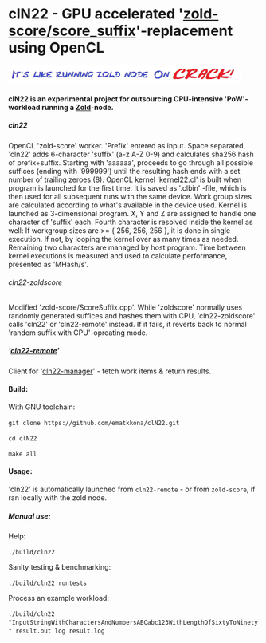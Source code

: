 # clN22 - GPU accelerated '[zold-score/score_suffix](https://github.com/zold-io/zold-score)'-replacement using OpenCL
![slog](cln22.png)

#### clN22 is an experimental project for outsourcing CPU-intensive 'PoW'-workload running a [Zold](https://zold.io/)-node.

##### cln22
OpenCL 'zold-score' worker. 'Prefix' entered as input. Space separated, 'cln22' adds 6-character 'suffix' (a-z A-Z 0-9) and calculates sha256 hash of prefix+suffix. Starting with 'aaaaaa', proceeds to go through all possible suffices (ending with '999999') until the resulting hash ends with a set  number of trailing zeroes (8).
OpenCL kernel '[kernel22.cl](https://github.com/ematkkona/clN22/tree/master/src/kernel22.cl)' is built when program is launched for the first time. It is saved as '.clbin' -file, which is then used for all subsequent runs with the same device.
Work group sizes are calculated according to what's available in the device used.
Kernel is launched as 3-dimensional program. X, Y and Z are assigned to handle one character of 'suffix' each. Fourth character is resolved inside the kernel as well: If workgroup sizes are >= { 256, 256, 256 }, it is done in single execution. If not, by looping the kernel over as many times as needed. Remaining two characters are managed by host program. Time between kernel executions is measured and used to calculate performance, presented as 'MHash/s'.
###### cln22-zoldscore
Modified 'zold-score/ScoreSuffix.cpp'. While 'zoldscore' normally uses randomly generated suffices and hashes them with CPU, 'cln22-zoldscore' calls 'cln22' or 'cln22-remote' instead. If it fails, it reverts back to normal 'random suffix with CPU'-opreating mode.
##### '[cln22-remote](https://github.com/ematkkona/cln22-remote)'
Client for '[cln22-manager](https://github.com/ematkkona/clNManager-deno)' - fetch work items & return results.

#### Build:
With GNU toolchain:

`git clone https://github.com/ematkkona/clN22.git`

`cd clN22`

`make all`

#### Usage:
'cln22' is automatically launched from `cln22-remote` - or from `zold-score`, if ran locally with the zold node.
##### Manual use:

Help:

`./build/cln22`

Sanity testing & benchmarking:

`./build/cln22 runtests`

Process an example workload:

`./build/cln22 "InputStringWithCharactersAndNumbersABCabc123WithLengthOfSixtyToNinety" result.out log result.log`
